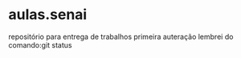 # aulas.senai
repositório para entrega de trabalhos
primeira auteração 
lembrei do comando:git status